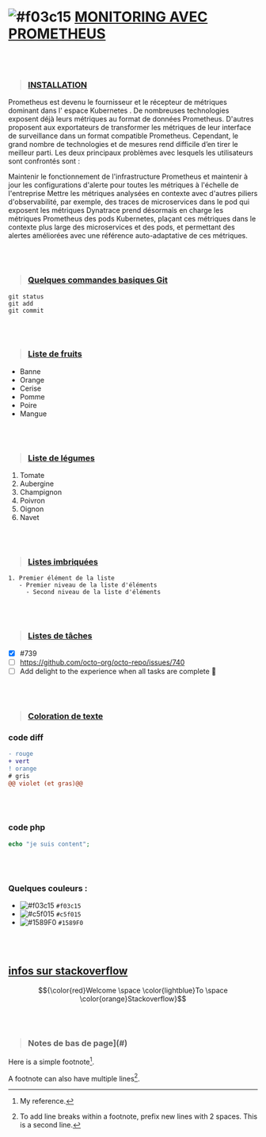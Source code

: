 # ![#f03c15](https://placehold.co/15x15/f03c15/f03c15.png) [MONITORING AVEC PROMETHEUS](#)

<br/>
<br/>

> ### [INSTALLATION](#)

Prometheus est devenu le fournisseur et le récepteur de métriques dominant dans l' espace Kubernetes . De nombreuses technologies exposent déjà leurs métriques au format de données Prometheus. D'autres proposent aux exportateurs de transformer les métriques de leur interface de surveillance dans un format compatible Prometheus. Cependant, le grand nombre de technologies et de mesures rend difficile d’en tirer le meilleur parti. Les deux principaux problèmes avec lesquels les utilisateurs sont confrontés sont :

Maintenir le fonctionnement de l'infrastructure Prometheus et maintenir à jour les configurations d'alerte pour toutes les métriques à l'échelle de l'entreprise
Mettre les métriques analysées en contexte avec d'autres piliers d'observabilité, par exemple, des traces de microservices dans le pod qui exposent les métriques
Dynatrace prend désormais en charge les métriques Prometheus des pods Kubernetes, plaçant ces métriques dans le contexte plus large des microservices et des pods, et permettant des alertes améliorées avec une référence auto-adaptative de ces métriques.


<br/>
<br/>

> ### [Quelques commandes basiques Git](#)
```git
git status
git add
git commit
```

<br/>
<br/>

> ### [Liste de fruits](#)
- Banne
- Orange
- Cerise
- Pomme
- Poire
- Mangue

<br/>
<br/>


> ### [Liste de légumes](#)
1. Tomate
1. Aubergine
1. Champignon
1. Poivron
1. Oignon
1. Navet

<br/>
<br/>


> ### [Listes imbriquées](#)
```
1. Premier élément de la liste
   - Premier niveau de la liste d'éléments
     - Second niveau de la liste d'éléments
```

<br/>
<br/>

> ### [Listes de tâches](#)
- [x] #739
- [ ] https://github.com/octo-org/octo-repo/issues/740
- [ ] Add delight to the experience when all tasks are complete :tada:

<br/>
<br/>


> ### [Coloration de texte](#)
### code diff ###
```diff
- rouge
+ vert
! orange
# gris
@@ violet (et gras)@@
```

<br />
<br />

### code php ###
```php
echo "je suis content";
```
<br />
<br />

### Quelques couleurs : ###

- ![#f03c15](https://placehold.co/15x15/f03c15/f03c15.png) `#f03c15`
- ![#c5f015](https://placehold.co/15x15/c5f015/c5f015.png) `#c5f015`
- ![#1589F0](https://placehold.co/15x15/1589F0/1589F0.png) `#1589F0`


<br />
<br />



## [infos sur stackoverflow](https://stackoverflow.com/questions/11509830/how-to-add-color-to-githubs-readme-md-file)
$${\color{red}Welcome \space \color{lightblue}To \space \color{orange}Stackoverflow}$$

<br/>
<br/>

> ### Notes de bas de page](#)

Here is a simple footnote[^1].

A footnote can also have multiple lines[^2].

[^1]: My reference.
[^2]: To add line breaks within a footnote, prefix new lines with 2 spaces.
  This is a second line.

  

